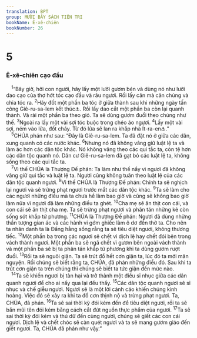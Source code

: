 ```yaml
---
translation: BPT
group: MƯỜI BẢY SÁCH TIÊN TRI
bookName: Ê-xê-chiên 
bookNumber: 26
---
```


<div class="title"><h1>5</h1><h3>Ê-xê-chiên cạo đầu</h3></div>
<span class="verse exe_5_1"> <sup>1</sup>“Bây giờ, hỡi con người, hãy lấy một lưỡi gươm bén và dùng nó như lưỡi dao cạo của thợ hớt tóc cạo đầu và râu ngươi. Rồi lấy cân mà cân chúng và chia tóc ra.</span>
<span class="verse exe_5_2"><sup>2</sup>Hãy đốt một phần ba tóc ở giữa thành sau khi những ngày tấn công Giê-ru-sa-lem kết thúc<a data-toggle="tooltip" data-placement="bottom" title="Hay “sau khi hết nạn đói kém.” Xem Ê-xê 4:8.">⚓</a>. Rồi lấy dao cắt một phần ba còn lại quanh thành. Và rải một phần ba theo gió. Ta sẽ dùng gươm đuổi theo chúng như thế.</span>
<span class="verse exe_5_3"><sup>3</sup>Ngoài ra lấy một vài sợi tóc buộc trong chéo áo ngươi.</span>
<span class="verse exe_5_4"><sup>4</sup>Lấy một vài sợi, ném vào lửa, đốt cháy. Từ đó lửa sẽ lan ra khắp nhà Ít-ra-en<a data-toggle="tooltip" data-placement="bottom" title="Đây có thể nghĩa là mười chi tộc miền Bắc của nước Ít-ra-en.">⚓</a>.”<br/></span>
<span class="verse exe_5_5"> <sup>5</sup>CHÚA phán như sau: “Đây là Giê-ru-sa-lem. Ta đã đặt nó ở giữa các dân, xung quanh có các nước khác.</span>
<span class="verse exe_5_6"><sup>6</sup>Nhưng nó đã không vâng giữ luật lệ ta và làm ác hơn các dân tộc khác. Nó không vâng theo các qui tắc ta, còn tệ hơn các dân tộc quanh nó. Dân cư Giê-ru-sa-lem đã gạt bỏ các luật lệ ta, không sống theo các qui tắc ta.<br/></span>
<span class="verse exe_5_7"> <sup>7</sup>Vì thế CHÚA là Thượng Đế phán: Ta làm như thế nầy vì ngươi đã không vâng giữ qui tắc và luật lệ ta. Ngươi cũng không tuân theo luật lệ của các dân tộc quanh ngươi.</span>
<span class="verse exe_5_8"><sup>8</sup>Vì thế CHÚA là Thượng Đế phán: Chính ta sẽ nghịch lại ngươi và sẽ trừng phạt ngươi trước mắt các dân tộc khác.</span>
<span class="verse exe_5_9"><sup>9</sup>Ta sẽ làm cho các ngươi những điều mà ta chưa hề làm bao giờ và cũng sẽ không bao giờ làm nữa vì ngươi đã làm những điều ta ghét.</span>
<span class="verse exe_5_10"><sup>10</sup>Cha mẹ sẽ ăn thịt con cái, và con cái sẽ ăn thịt cha mẹ. Ta sẽ trừng phạt ngươi và phân tán những kẻ còn sống sót khắp tứ phương.</span>
<span class="verse exe_5_11"><sup>11</sup>CHÚA là Thượng Đế phán: Ngươi đã dùng những thần tượng gian ác và các hành vi gớm ghiếc làm ô dơ đền thờ ta. Cho nên ta nhân danh ta là Đấng hằng sống rằng ta sẽ tiêu diệt ngươi, không thương tiếc.</span>
<span class="verse exe_5_12"><sup>12</sup>Một phần ba trong các ngươi sẽ chết vì dịch lệ hay chết đói bên trong vách thành ngươi. Một phần ba sẽ ngã chết vì gươm bên ngoài vách thành và một phần ba sẽ bị ta phân tán khắp tứ phương khi ta dùng gươm rượt đuổi.</span>
<span class="verse exe_5_13"><sup>13</sup>Rồi ta sẽ nguôi giận. Ta sẽ trút đổ hết cơn giận ta, lúc đó ta mới mãn nguyện. Rồi chúng sẽ biết rằng ta, CHÚA, đã phán những điều đó. Sau khi ta trút cơn giận ta trên chúng thì chúng sẽ biết ta tức giận đến mức nào.<br/></span>
<span class="verse exe_5_14"> <sup>14</sup>Ta sẽ khiến ngươi bị tàn hại và trở thành một điều sỉ nhục giữa các dân quanh ngươi để cho ai nấy qua lại đều thấy.</span>
<span class="verse exe_5_15"><sup>15</sup>Các dân tộc quanh ngươi sẽ sỉ nhục và chế giễu ngươi. Ngươi sẽ là một lời cảnh cáo khiến chúng kinh hoàng. Việc đó sẽ xảy ra khi ta đổ cơn thịnh nộ và trừng phạt ngươi. Ta, CHÚA, đã phán.</span>
<span class="verse exe_5_16"><sup>16</sup>Ta sẽ sai thời kỳ đói kém đến để tiêu diệt ngươi, rồi ta sẽ bắn mũi tên đói kém bằng cách cắt đứt nguồn thực phẩm của ngươi.</span>
<span class="verse exe_5_17"><sup>17</sup>Ta sẽ sai thời kỳ đói kém và thú dữ đến cùng ngươi, chúng sẽ giết các con cái ngươi. Dịch lệ và chết chóc sẽ càn quét ngươi và ta sẽ mang gươm giáo đến giết ngươi. Ta, CHÚA đã phán như vậy.”<br/></span>
